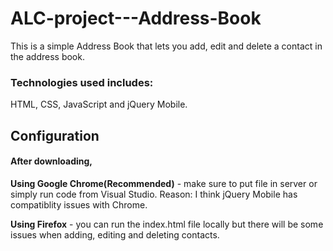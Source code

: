 # ALC-project---Address-Book

This is a simple Address Book that lets you add, edit and delete a contact in the address book.


### Technologies used includes: ###
HTML, CSS, JavaScript and jQuery Mobile.

## Configuration ##
#### After downloading, ####
__Using Google Chrome(Recommended)__ - make sure to put file in server or simply run code from Visual Studio. 
Reason: I think jQuery Mobile has compatiblity issues with Chrome.

__Using Firefox__ - you can run the index.html file locally but there will be some issues when adding, editing and
deleting contacts.




